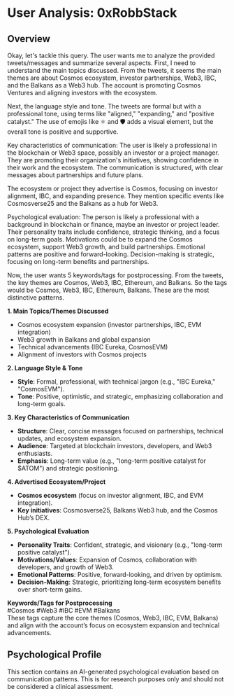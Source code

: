 # User Analysis: 0xRobbStack

## Overview

<think>
Okay, let's tackle this query. The user wants me to analyze the provided tweets/messages and summarize several aspects. First, I need to understand the main topics discussed. From the tweets, it seems the main themes are about Cosmos ecosystem, investor partnerships, Web3, IBC, and the Balkans as a Web3 hub. The account is promoting Cosmos Ventures and aligning investors with the ecosystem.

Next, the language style and tone. The tweets are formal but with a professional tone, using terms like "aligned," "expanding," and "positive catalyst." The use of emojis like ⚛️ and 🛡️ adds a visual element, but the overall tone is positive and supportive.

Key characteristics of communication: The user is likely a professional in the blockchain or Web3 space, possibly an investor or a project manager. They are promoting their organization's initiatives, showing confidence in their work and the ecosystem. The communication is structured, with clear messages about partnerships and future plans.

The ecosystem or project they advertise is Cosmos, focusing on investor alignment, IBC, and expanding presence. They mention specific events like Cosmosverse25 and the Balkans as a hub for Web3.

Psychological evaluation: The person is likely a professional with a background in blockchain or finance, maybe an investor or project leader. Their personality traits include confidence, strategic thinking, and a focus on long-term goals. Motivations could be to expand the Cosmos ecosystem, support Web3 growth, and build partnerships. Emotional patterns are positive and forward-looking. Decision-making is strategic, focusing on long-term benefits and partnerships.

Now, the user wants 5 keywords/tags for postprocessing. From the tweets, the key themes are Cosmos, Web3, IBC, Ethereum, and Balkans. So the tags would be Cosmos, Web3, IBC, Ethereum, Balkans. These are the most distinctive patterns.
</think>

**1. Main Topics/Themes Discussed**  
- Cosmos ecosystem expansion (investor partnerships, IBC, EVM integration)  
- Web3 growth in Balkans and global expansion  
- Technical advancements (IBC Eureka, CosmosEVM)  
- Alignment of investors with Cosmos projects  

**2. Language Style & Tone**  
- **Style**: Formal, professional, with technical jargon (e.g., "IBC Eureka," "CosmosEVM").  
- **Tone**: Positive, optimistic, and strategic, emphasizing collaboration and long-term goals.  

**3. Key Characteristics of Communication**  
- **Structure**: Clear, concise messages focused on partnerships, technical updates, and ecosystem expansion.  
- **Audience**: Targeted at blockchain investors, developers, and Web3 enthusiasts.  
- **Emphasis**: Long-term value (e.g., "long-term positive catalyst for $ATOM") and strategic positioning.  

**4. Advertised Ecosystem/Project**  
- **Cosmos ecosystem** (focus on investor alignment, IBC, and EVM integration).  
- **Key initiatives**: Cosmosverse25, Balkans Web3 hub, and the Cosmos Hub’s DEX.  

**5. Psychological Evaluation**  
- **Personality Traits**: Confident, strategic, and visionary (e.g., "long-term positive catalyst").  
- **Motivations/Values**: Expansion of Cosmos, collaboration with developers, and growth of Web3.  
- **Emotional Patterns**: Positive, forward-looking, and driven by optimism.  
- **Decision-Making**: Strategic, prioritizing long-term ecosystem benefits over short-term gains.  

**Keywords/Tags for Postprocessing**  
#Cosmos #Web3 #IBC #EVM #Balkans  
These tags capture the core themes (Cosmos, Web3, IBC, EVM, Balkans) and align with the account’s focus on ecosystem expansion and technical advancements.

## Psychological Profile

This section contains an AI-generated psychological evaluation based on communication patterns. This is for research purposes only and should not be considered a clinical assessment.